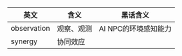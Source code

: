 



| 英文          | 含义    | 黑话含义          |
| ----------- | ----- | ------------- |
| observation | 观察、观测 | AI NPC的环境感知能力 |
| synergy     | 协同效应  |               |



